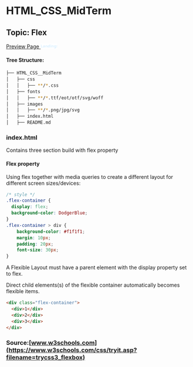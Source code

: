 # HTML_CSS_MidTerm

## Topic: Flex

[Preview Page <img src="images/landings.svg" width="45">](https://zura-papiashvili.github.io/HTML_CSS_MidTerm/)


#### Tree Structure:
```bash
├── HTML_CSS__MidTerm
│   ├── css
│   │   ├── **/*.css
│   ├── fonts
│   │   ├── **/*.ttf/eot/otf/svg/woff
│   ├── images
│   │   ├── **/*.png/jpg/svg
│   ├── index.html
│   ├── README.md
```
### index.html
Contains three section build with flex property


#### Flex property
Using flex together with media queries to create a different layout for different screen sizes/devices:

``` css
/* style */
.flex-container {
  display: flex;
  background-color: DodgerBlue;
}
.flex-container > div {
    background-color: #f1f1f1;
    margin: 10px;
    padding: 20px;
    font-size: 30px;
}

```
A Flexible Layout must have a parent element with the display property set to flex.

Direct child elements(s) of the flexible container automatically becomes flexible items.

``` html
<div class="flex-container">
  <div>1</div>
  <div>2</div>
  <div>3</div>  
</div>
```

### Source:[www.w3schools.com](https://www.w3schools.com/css/tryit.asp?filename=trycss3_flexbox)




